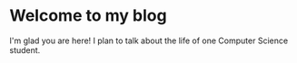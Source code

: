 # Welcome to my blog 

I'm glad you are here! I plan to talk about the life of one Computer Science student. 

